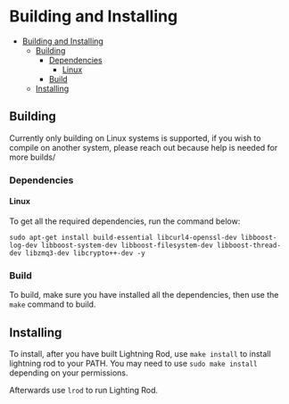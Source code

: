 # Building and Installing

- [Building and Installing](#building-and-installing)
  - [Building](#building)
    - [Dependencies](#dependencies)
      - [Linux](#linux)
    - [Build](#build)
  - [Installing](#installing)

## Building

Currently only building on Linux systems is supported, if you wish to compile on another system, please reach out because help is needed for more builds/

### Dependencies

#### Linux

To get all the required dependencies, run the command below:

    sudo apt-get install build-essential libcurl4-openssl-dev libboost-log-dev libboost-system-dev libboost-filesystem-dev libboost-thread-dev libzmq3-dev libcrypto++-dev -y

### Build

To build, make sure you have installed all the dependencies, then use the `make` command to build.

## Installing

To install, after you have built Lightning Rod, use `make install` to install lightning rod to your PATH.  You may need to use `sudo make install` depending on your permissions.

Afterwards use `lrod` to run Lighting Rod.

